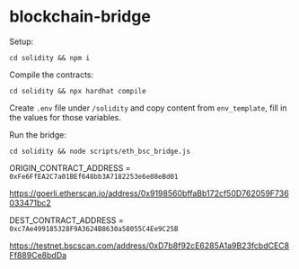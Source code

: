 # blockchain-bridge

Setup:
```
cd solidity && npm i
```

Compile the contracts:
```
cd solidity && npx hardhat compile
```

Create `.env` file under `/solidity` and copy content from `env_template`, fill in the values for those variables.

Run the bridge:
```
cd solidity && node scripts/eth_bsc_bridge.js
```

ORIGIN_CONTRACT_ADDRESS = `0xFe6FfEA2C7a01BEf648bb3A7182253e6e08eBd01`

https://goerli.etherscan.io/address/0x9198560bffaBb172cf50D762059F736033471bc2

DEST_CONTRACT_ADDRESS = `0xc7Ae499185328F9A3624B8630a58055C4Ee9C25B`

https://testnet.bscscan.com/address/0xD7b8f92cE6285A1a9B23fcbdCEC8Ff889Ce8bdDa
